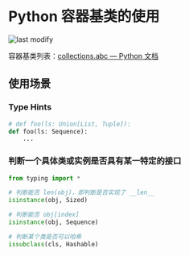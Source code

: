 Python 容器基类的使用
===
<!--START_SECTION:badge-->

![last modify](https://img.shields.io/static/v1?label=last%20modify&message=2022-10-13%2001:56:19&color=yellowgreen&style=flat-square)

<!--END_SECTION:badge-->

容器基类列表：[collections.abc — Python 文档](https://docs.python.org/zh-cn/3/library/collections.abc.html)


## 使用场景

### Type Hints

```python
# def foo(ls: Union[List, Tuple]):
def foo(ls: Sequence):
    ...
```

### 判断一个具体类或实例是否具有某一特定的接口

```python
from typing import *

# 判断能否 len(obj)，即判断是否实现了 __len__
isinstance(obj, Sized)

# 判断能否 obj[index]
isinstance(obj, Sequence)

# 判断某个类是否可以哈希
issubclass(cls, Hashable)
```
